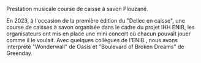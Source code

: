 Prestation musicale course de caisse à savon Plouzané.

En 2023, à l'occasion de la première édition du "Dellec en caisse", une course de caisses à savon organisée dans le cadre du projet IHH ENIB, les organisateurs ont mis en place une mini concert où chacun pouvait jouer comme il le voulait. Avec quelques collègues de l'ENIB , nous avons interprété "Wonderwall" de Oasis et "Boulevard of Broken Dreams" de Greenday.
